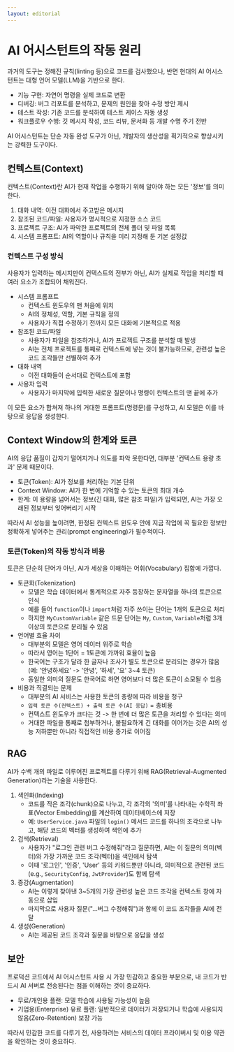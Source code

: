 ```yaml
---
layout: editorial
---
```


# AI 어시스턴트의 작동 원리

과거의 도구는 정해진 규칙(linting 등)으로 코드를 검사했으나, 반면 현대의 AI 어시스턴트는 대형 언어 모델(LLM)을 기반으로 한다.

- 기능 구현: 자연어 명령을 실제 코드로 변환
- 디버깅: 버그 리포트를 분석하고, 문제의 원인을 찾아 수정 방안 제시
- 테스트 작성: 기존 코드를 분석하여 테스트 케이스 자동 생성
- 워크플로우 수행: 깃 메시지 작성, 코드 리뷰, 문서화 등 개발 수명 주기 전반

AI 어시스턴트는 단순 자동 완성 도구가 아닌, 개발자의 생산성을 획기적으로 향상시키는 강력한 도구이다.

## 컨텍스트(Context)

컨텍스트(Context)란 AI가 현재 작업을 수행하기 위해 알아야 하는 모든 '정보'를 의미한다.

1. 대화 내역: 이전 대화에서 주고받은 메시지
2. 참조된 코드/파일: 사용자가 명시적으로 지정한 소스 코드
3. 프로젝트 구조: AI가 파악한 프로젝트의 전체 폴더 및 파일 목록
4. 시스템 프롬프트: AI의 역할이나 규칙을 미리 지정해 둔 기본 설정값

### 컨텍스트 구성 방식

사용자가 입력하는 메시지만이 컨텍스트의 전부가 아닌, AI가 실제로 작업을 처리할 때 여러 요소가 조합되어 채워진다.

- 시스템 프롬프트
    - 컨텍스트 윈도우의 맨 처음에 위치
    - AI의 정체성, 역할, 기본 규칙을 정의
    - 사용자가 직접 수정하기 전까지 모든 대화에 기본적으로 적용
- 참조된 코드/파일
    - 사용자가 파일을 참조하거나, AI가 프로젝트 구조를 분석할 때 발생
    - AI는 전체 프로젝트를 통째로 컨텍스트에 넣는 것이 불가능하므로, 관련성 높은 코드 조각들만 선별하여 추가
- 대화 내역
    - 이전 대화들이 순서대로 컨텍스트에 포함
- 사용자 입력
    - 사용자가 마지막에 입력한 새로운 질문이나 명령이 컨텍스트의 맨 끝에 추가

이 모든 요소가 합쳐져 하나의 거대한 프롬프트(명령문)를 구성하고, AI 모델은 이를 바탕으로 응답을 생성한다.

## Context Window의 한계와 토큰

AI의 응답 품질이 갑자기 떨어지거나 의도를 파악 못한다면, 대부분 '컨텍스트 용량 초과' 문제 때문이다.

- 토큰(Token): AI가 정보를 처리하는 기본 단위
- Context Window: AI가 한 번에 기억할 수 있는 토큰의 최대 개수
- 한계: 이 용량을 넘어서는 정보(긴 대화, 많은 참조 파일)가 입력되면, AI는 가장 오래된 정보부터 잊어버리기 시작

따라서 AI 성능을 높이려면, 한정된 컨텍스트 윈도우 안에 지금 작업에 꼭 필요한 정보만 정확하게 넣어주는 관리(prompt engineering)가 필수적이다.

### 토큰(Token)의 작동 방식과 비용

토큰은 단순히 단어가 아닌, AI가 세상을 이해하는 어휘(Vocabulary) 집합에 가깝다.

- 토큰화(Tokenization)
    - 모델은 학습 데이터에서 통계적으로 자주 등장하는 문자열을 하나의 토큰으로 인식
    - 예를 들어 `function`이나 `import`처럼 자주 쓰이는 단어는 1개의 토큰으로 처리
    - 하지만 `MyCustomVariable` 같은 드문 단어는 `My`, `Custom`, `Variable`처럼 3개 이상의 토큰으로 분리될 수 있음
- 언어별 효율 차이
    - 대부분의 모델은 영어 데이터 위주로 학습
    - 따라서 영어는 1단어 = 1토큰에 가까워 효율이 높음
    - 한국어는 구조가 달라 한 글자나 조사가 별도 토큰으로 분리되는 경우가 많음(예: '안녕하세요' -> '안녕', '하세', '요' 3~4 토큰)
    - 동일한 의미의 질문도 한국어로 하면 영어보다 더 많은 토큰이 소모될 수 있음
- 비용과 직결되는 문제
    - 대부분의 AI 서비스는 사용한 토큰의 총량에 따라 비용을 청구
    - `입력 토큰 수(컨텍스트) + 출력 토큰 수(AI 응답)` = 총비용
    - 컨텍스트 윈도우가 크다는 것 -> 한 번에 더 많은 토큰을 처리할 수 있다는 의미
    - 거대한 파일을 통째로 첨부하거나, 불필요하게 긴 대화를 이어가는 것은 AI의 성능 저하뿐만 아니라 직접적인 비용 증가로 이어짐

## RAG

AI가 수백 개의 파일로 이루어진 프로젝트를 다루기 위해 RAG(Retrieval-Augmented Generation)라는 기술을 사용한다.

1. 색인화(Indexing)
    - 코드를 작은 조각(chunk)으로 나누고, 각 조각의 '의미'를 나타내는 수학적 좌표(Vector Embedding)를 계산하여 데이터베이스에 저장
    - 예: `UserService.java` 파일의 `login()` 메서드 코드를 하나의 조각으로 나누고, 해당 코드의 벡터를 생성하여 색인에 추가
2. 검색(Retrieval)
    - 사용자가 "로그인 관련 버그 수정해줘"라고 질문하면, AI는 이 질문의 의미(벡터)와 가장 가까운 코드 조각(벡터)을 색인에서 탐색
    - 이때 '로그인', '인증', 'User' 등의 키워드뿐만 아니라, 의미적으로 관련된 코드(e.g., `SecurityConfig`, `JwtProvider`)도 함께 탐색
3. 증강(Augmentation)
    - AI는 이렇게 찾아낸 3~5개의 가장 관련성 높은 코드 조각을 컨텍스트 창에 자동으로 삽입
    - 마지막으로 사용자 질문("...버그 수정해줘")과 함께 이 코드 조각들을 AI에 전달
4. 생성(Generation)
    - AI는 제공된 코드 조각과 질문을 바탕으로 응답을 생성

## 보안

프로덕션 코드에서 AI 어시스턴트 사용 시 가장 민감하고 중요한 부분으로, 내 코드가 반드시 AI 서버로 전송된다는 점을 이해하는 것이 중요하다.

- 무료/개인용 플랜: 모델 학습에 사용될 가능성이 높음
- 기업용(Enterprise) 유료 플랜: 일반적으로 데이터가 저장되거나 학습에 사용되지 않음(Zero-Retention) 보장 가능

따라서 민감한 코드를 다루기 전, 사용하려는 서비스의 데이터 프라이버시 및 이용 약관을 확인하는 것이 중요하다.
